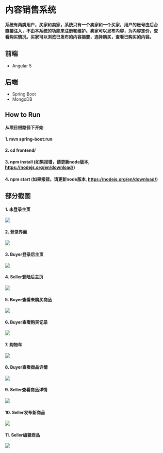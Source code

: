 # 内容销售系统

#### 系统有两类用户，买家和卖家，系统只有一个卖家和一个买家，用户的账号由后台直接注入，不由本系统的功能来注册和维护。卖家可以发布内容，为内容定价，查看购买情况。买家可以浏览已发布的内容摘要，选择购买，查看已购买的内容。

## 前端
+ Angular 5

## 后端
+ Spring Boot
+ MongoDB

## How to Run
#### 从项目根路径下开始
#### 1. mvn spring-boot:run
#### 2. cd frontend/
#### 3. npm install (如果报错，请更新node版本, https://nodejs.org/en/download/)
#### 4. npm start (如果报错，请更新node版本, https://nodejs.org/en/download/)

## 部分截图
#### 1. 未登录主页
![](https://github.com/zyn1018/netease-homework/blob/master/ScreenShots/Homepage.png)

#### 2. 登录界面
![](https://github.com/zyn1018/netease-homework/blob/master/ScreenShots/LoginPage.png)

#### 3. Buyer登录后主页
![](https://github.com/zyn1018/netease-homework/blob/master/ScreenShots/buyerHome.png)

#### 4. Seller登陆后主页
![](https://github.com/zyn1018/netease-homework/blob/master/ScreenShots/sellerHome.png)

#### 5. Buyer查看未购买商品
![](https://github.com/zyn1018/netease-homework/blob/master/ScreenShots/buyerUnbought.png)

#### 6. Buyer查看购买记录
![](https://github.com/zyn1018/netease-homework/blob/master/ScreenShots/buyerHistory.png)

#### 7. 购物车
![](https://github.com/zyn1018/netease-homework/blob/master/ScreenShots/buyerCart.png)

#### 8. Buyer查看商品详情
![](https://github.com/zyn1018/netease-homework/blob/master/ScreenShots/buyerDetail.png)

#### 9. Seller查看商品详情
![](https://github.com/zyn1018/netease-homework/blob/master/ScreenShots/sellerDetail.png)

#### 10. Seller发布新商品
![](https://github.com/zyn1018/netease-homework/blob/master/ScreenShots/sellerPublish.png)

#### 11. Seller编辑商品
![](https://github.com/zyn1018/netease-homework/blob/master/ScreenShots/sellerEdit.png)

